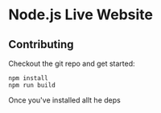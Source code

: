 # Node.js Live Website

## Contributing

Checkout the git repo and get started:

```
npm install
npm run build
```

Once you've installed allt he deps